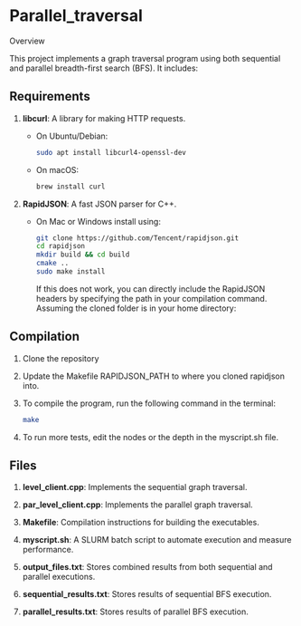 # Parallel_traversal
Overview

This project implements a graph traversal program using both sequential and parallel breadth-first search (BFS). It includes:

## Requirements

1. **libcurl**: A library for making HTTP requests.
   - On Ubuntu/Debian:
     ```bash
     sudo apt install libcurl4-openssl-dev
     ```
   - On macOS:
     ```bash
     brew install curl
     ```

2. **RapidJSON**: A fast JSON parser for C++.
   - On Mac or Windows install using:
     ```bash
     git clone https://github.com/Tencent/rapidjson.git
     cd rapidjson
     mkdir build && cd build
     cmake ..
     sudo make install
     ```

     If this does not work, you can directly include the RapidJSON headers by specifying the path in your
compilation command. Assuming the cloned folder is in your home directory:

## Compilation

1. Clone the repository
   
2. Update the Makefile RAPIDJSON_PATH to where you cloned rapidjson into.

3. To compile the program, run the following command in the terminal:
   ```bash
   make
   ```
4. To run more tests, edit the nodes or the depth in the myscript.sh file.


## Files

1. **level_client.cpp**: Implements the sequential graph traversal.

2. **par_level_client.cpp**: Implements the parallel graph traversal.

3. **Makefile**: Compilation instructions for building the executables.

4. **myscript.sh**: A SLURM batch script to automate execution and measure performance.

5. **output_files.txt**: Stores combined results from both sequential and parallel executions.

6. **sequential_results.txt**: Stores results of sequential BFS execution.

7. **parallel_results.txt**: Stores results of parallel BFS execution.

